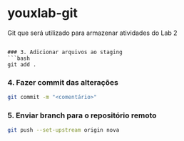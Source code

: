 # youxlab-git
Git que será utilizado para armazenar atividades do Lab 2

```

### 3. Adicionar arquivos ao staging
```bash
git add .
```

### 4. Fazer commit das alterações
```bash
git commit -m "<comentário>"
```

### 5. Enviar branch para o repositório remoto
```bash
git push --set-upstream origin nova
```
